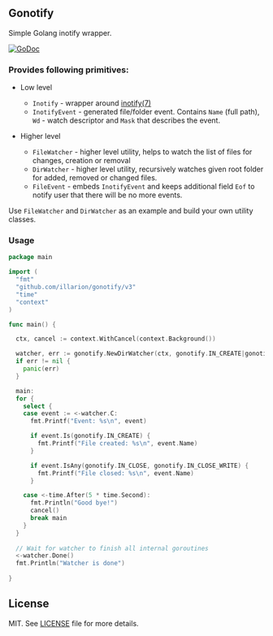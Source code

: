 ## Gonotify 

Simple Golang inotify wrapper.

[![GoDoc](https://godoc.org/github.com/illarion/gonotify/v3?status.svg)](https://godoc.org/github.com/illarion/gonotify/v3)

### Provides following primitives:

* Low level
  * `Inotify` - wrapper around [inotify(7)](http://man7.org/linux/man-pages/man7/inotify.7.html)
  * `InotifyEvent` - generated file/folder event. Contains `Name` (full path), `Wd` - watch descriptor and `Mask` that describes the event.

* Higher level
  * `FileWatcher` - higher level utility, helps to watch the list of files for changes, creation or removal
  * `DirWatcher` - higher level utility, recursively watches given root folder for added, removed or changed files.
  * `FileEvent` - embeds `InotifyEvent` and keeps additional field `Eof` to notify user that there will be no more events.

Use `FileWatcher` and `DirWatcher` as an example and build your own utility classes.

### Usage

```go
package main

import (
  "fmt"
  "github.com/illarion/gonotify/v3"
  "time"
  "context"
)

func main() {

  ctx, cancel := context.WithCancel(context.Background())

  watcher, err := gonotify.NewDirWatcher(ctx, gonotify.IN_CREATE|gonotify.IN_CLOSE, "/tmp")
  if err != nil {
    panic(err)
  }

  main:
  for {
    select {
    case event := <-watcher.C:
      fmt.Printf("Event: %s\n", event)

      if event.Is(gonotify.IN_CREATE) {
        fmt.Printf("File created: %s\n", event.Name)
      }

      if event.IsAny(gonotify.IN_CLOSE, gonotify.IN_CLOSE_WRITE) {
        fmt.Printf("File closed: %s\n", event.Name)
      }

    case <-time.After(5 * time.Second):
      fmt.Println("Good bye!")
      cancel()
      break main
    }
  }
  
  // Wait for watcher to finish all internal goroutines
  <-watcher.Done()
  fmt.Println("Watcher is done")
  
}
```

## License
MIT. See [LICENSE](LICENSE) file for more details.

